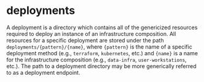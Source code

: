 # deployments

A deployment is a directory which contains all of the genericized resources
required to deploy an instance of an infrastructure composition. All resources
for a specific deployment are stored under the path
`deployments/{pattern}/{name}`, where `{pattern}` is the name of a specific
deployment method (e.g., `terraform`, `kubernetes`, etc.) and `{name}` is a name
for the infrastructure composition (e.g., `data-infra`, `user-workstations`,
etc.). The path to a deployment directory may be more generically referred to as
a deployment endpoint.
